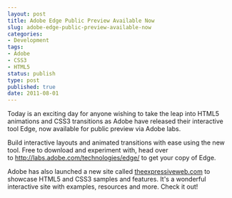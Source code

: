 ```yaml
---
layout: post
title: Adobe Edge Public Preview Available Now
slug: adobe-edge-public-preview-available-now
categories:
- Development
tags:
- Adobe
- CSS3
- HTML5
status: publish
type: post
published: true
date: 2011-08-01
---
```

<p>Today is an exciting day for anyone wishing to take the leap into HTML5 animations and CSS3 transitions as Adobe have released their interactive tool Edge, now available for public preview via Adobe labs.</p>
<p>Build interactive layouts and animated transitions with ease using the new tool. Free to download and experiment with, head over to <a title="Get Adobe Edge via Adobe labs" href="http://labs.adobe.com/technologies/edge/" target="_blank">http://labs.adobe.com/technologies/edge/</a> to get your copy of Edge.</p>
<p>Adobe has also launched a new site called <a title="Visit theexpressiveweb.com" href="http://theexpressiveweb.com/" target="_blank">theexpressiveweb.com</a> to showcase HTML5 and CSS3 samples and features. It's a wonderful interactive site with examples, resources and more. Check it out!</p>
